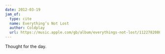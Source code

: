 ```yaml
---
date: 2012-03-19
jam_of:
  type: cite
  name: Everything’s Not Lost
  author: Coldplay
  url: https://music.apple.com/gb/album/everythings-not-lost/1122782080?i=1122782290
---
```


Thought for the day.
